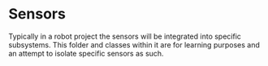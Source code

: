 # Sensors

Typically in a robot project the sensors will be integrated into specific subsystems.
This folder and classes within it are for learning purposes and an attempt to isolate specific sensors as such.